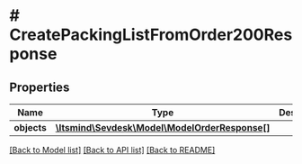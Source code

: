# # CreatePackingListFromOrder200Response

## Properties

Name | Type | Description | Notes
------------ | ------------- | ------------- | -------------
**objects** | [**\Itsmind\\Sevdesk\Model\ModelOrderResponse[]**](ModelOrderResponse.md) |  | [optional]

[[Back to Model list]](../../README.md#models) [[Back to API list]](../../README.md#endpoints) [[Back to README]](../../README.md)
